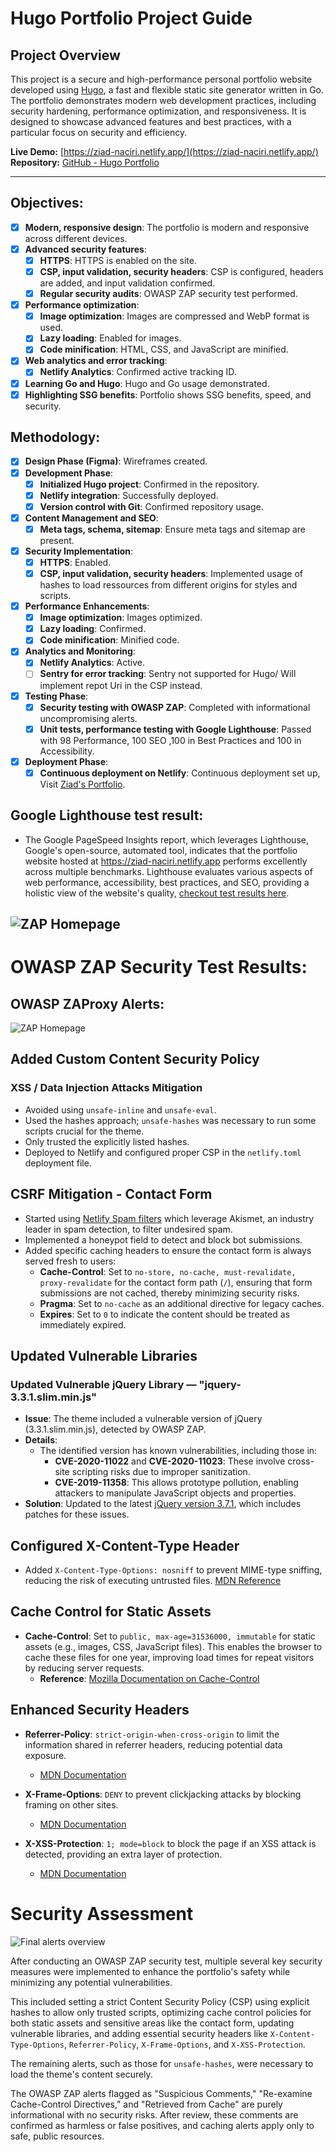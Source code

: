 # Hugo Portfolio Project Guide

## Project Overview

This project is a secure and high-performance personal portfolio website developed using [Hugo](https://gohugo.io/), a fast and flexible static site generator written in Go. The portfolio demonstrates modern web development practices, including security hardening, performance optimization, and responsiveness. It is designed to showcase advanced features and best practices, with a particular focus on security and efficiency.

**Live Demo:** [https://ziad-naciri.netlify.app/](https://ziad-naciri.netlify.app/)  
**Repository:** [GitHub - Hugo Portfolio](https://github.com/Ziad-Naciri/hugo-portfolio/)

---
## Objectives:

- [x] **Modern, responsive design**: The portfolio is modern and responsive across different devices.
- [x] **Advanced security features**:
  - [x] **HTTPS**: HTTPS is enabled on the site.
  - [x] **CSP, input validation, security headers**: CSP is configured, headers are added, and input validation confirmed.
  - [x] **Regular security audits**: OWASP ZAP security test performed.
- [x] **Performance optimization**:
  - [x] **Image optimization**: Images are compressed and WebP format is used.
  - [x] **Lazy loading**: Enabled for images.
  - [x] **Code minification**: HTML, CSS, and JavaScript are minified.
- [x] **Web analytics and error tracking**:
  - [x] **Netlify Analytics**: Confirmed active tracking ID.
- [x] **Learning Go and Hugo**: Hugo and Go usage demonstrated.
- [x] **Highlighting SSG benefits**: Portfolio shows SSG benefits, speed, and security.

## Methodology:

- [x] **Design Phase (Figma)**: Wireframes created.
- [x] **Development Phase**:
  - [x] **Initialized Hugo project**: Confirmed in the repository.
  - [x] **Netlify integration**: Successfully deployed.
  - [x] **Version control with Git**: Confirmed repository usage.
- [x] **Content Management and SEO**:
  - [x] **Meta tags, schema, sitemap**: Ensure meta tags and sitemap are present.
- [x] **Security Implementation**:
  - [x] **HTTPS**: Enabled.
  - [x] **CSP, input validation, security headers**: Implemented usage of hashes to load ressources from different origins for styles and scripts.
- [x] **Performance Enhancements**:
  - [x] **Image optimization**: Images optimized.
  - [x] **Lazy loading**: Confirmed.
  - [x] **Code minification**: Minified code.
- [x] **Analytics and Monitoring**:
  - [x] **Netlify Analytics**: Active.
  - [ ] **Sentry for error tracking**: Sentry not supported for Hugo/ Will implement repot Uri in the CSP instead.
- [x] **Testing Phase**:
  - [x] **Security testing with OWASP ZAP**: Completed with informational uncompromising alerts.
  - [x] **Unit tests, performance testing with Google Lighthouse**: Passed with 98 Performance, 100 SEO ,100 in Best Practices and 100 in Accessibility.
- [x] **Deployment Phase**:
  - [x] **Continuous deployment on Netlify**: Continuous deployment set up, Visit [Ziad's Portfolio](https://ziad-naciri.netlify.app/).

## Google Lighthouse test result:
- The Google PageSpeed Insights report, which leverages Lighthouse, Google's open-source, automated tool, indicates that the portfolio website hosted at https://ziad-naciri.netlify.app performs excellently across multiple benchmarks. Lighthouse evaluates various aspects of web performance, accessibility, best practices, and SEO, providing a holistic view of the website's quality, [checkout test results here](https://pagespeed.web.dev/analysis/https-ziad-naciri-netlify-app/wykzch4isv?form_factor=desktop).

![ZAP Homepage](lighthouse/lighthouse-test-99-perf.PNG)
---
# OWASP ZAP Security Test Results:

## OWASP ZAProxy Alerts:
![ZAP Homepage](owasp-zap/zap-alerts-portfolio.PNG)

## Added Custom Content Security Policy
### XSS / Data Injection Attacks Mitigation
- Avoided using `unsafe-inline` and `unsafe-eval`.
- Used the hashes approach; `unsafe-hashes` was necessary to run some scripts crucial for the theme.
- Only trusted the explicitly listed hashes.
- Deployed to Netlify and configured proper CSP in the `netlify.toml` deployment file.
  
## CSRF Mitigation - Contact Form
- Started using [Netlify Spam filters](https://docs.netlify.com/forms/spam-filters/) which leverage Akismet, an industry leader in spam detection, to filter undesired spam.
- Implemented a honeypot field to detect and block bot submissions.
- Added specific caching headers to ensure the contact form is always served fresh to users:
  - **Cache-Control**: Set to `no-store, no-cache, must-revalidate, proxy-revalidate` for the contact form path (`/`), ensuring that form submissions are not cached, thereby minimizing security risks.
  - **Pragma**: Set to `no-cache` as an additional directive for legacy caches.
  - **Expires**: Set to `0` to indicate the content should be treated as immediately expired.


## Updated Vulnerable Libraries

### Updated Vulnerable jQuery Library — "jquery-3.3.1.slim.min.js"
- **Issue**: The theme included a vulnerable version of jQuery (3.3.1.slim.min.js), detected by OWASP ZAP.
- **Details**:
  - The identified version has known vulnerabilities, including those in:
    - **CVE-2020-11022** and **CVE-2020-11023**: These involve cross-site scripting risks due to improper sanitization.
    - **CVE-2019-11358**: This allows prototype pollution, enabling attackers to manipulate JavaScript objects and properties.
- **Solution**: Updated to the latest [jQuery version 3.7.1](https://blog.jquery.com/2023/08/28/jquery-3-7-1-released-reliable-table-row-dimensions/), which includes patches for these issues.

## Configured X-Content-Type Header
- Added `X-Content-Type-Options: nosniff` to prevent MIME-type sniffing, reducing the risk of executing untrusted files. [MDN Reference](https://developer.mozilla.org/en-US/docs/Web/HTTP/Headers/X-Content-Type-Options)

## Cache Control for Static Assets
- **Cache-Control**: Set to `public, max-age=31536000, immutable` for static assets (e.g., images, CSS, JavaScript files). This enables the browser to cache these files for one year, improving load times for repeat visitors by reducing server requests.  
  - **Reference**: [Mozilla Documentation on Cache-Control](https://developer.mozilla.org/en-US/docs/Web/HTTP/Headers/Cache-Control)
   

## Enhanced Security Headers
- **Referrer-Policy**: `strict-origin-when-cross-origin` to limit the information shared in referrer headers, reducing potential data exposure.
  - [MDN Documentation](https://developer.mozilla.org/en-US/docs/Web/HTTP/Headers/Referrer-Policy)

- **X-Frame-Options**: `DENY` to prevent clickjacking attacks by blocking framing on other sites.
  - [MDN Documentation](https://developer.mozilla.org/en-US/docs/Web/HTTP/Headers/X-Frame-Options)

- **X-XSS-Protection**: `1; mode=block` to block the page if an XSS attack is detected, providing an extra layer of protection.
  - [MDN Documentation](https://developer.mozilla.org/en-US/docs/Web/HTTP/Headers/X-XSS-Protection)



# Security Assessment

![Final alerts overview](owasp-zap/zap-alerts-handled.PNG)

After conducting an OWASP ZAP security test, multiple several key security measures were implemented to enhance the portfolio's safety while minimizing any potential vulnerabilities. 

This included setting a strict Content Security Policy (CSP) using explicit hashes to allow only trusted scripts, optimizing cache control policies for both static assets and sensitive areas like the contact form, updating vulnerable libraries, and adding essential security headers like `X-Content-Type-Options`, `Referrer-Policy`, `X-Frame-Options`, and `X-XSS-Protection`.

The remaining alerts, such as those for `unsafe-hashes`, were necessary to load the theme's content securely.
 
The OWASP ZAP alerts flagged as "Suspicious Comments," "Re-examine Cache-Control Directives," and "Retrieved from Cache" are purely informational with no security risks. After review, these comments are confirmed as harmless or false positives, and caching alerts apply only to safe, public resources.
